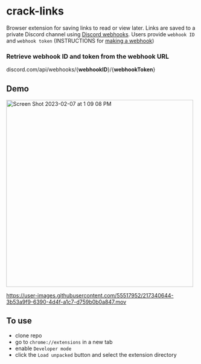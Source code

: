 # crack-links
Browser extension for saving links to read or view later. 
Links are saved to a private Discord channel using [Discord webhooks](https://discord.com/developers/docs/resources/webhook).
Users provide `webhook ID` and `webhook token` (INSTRUCTIONS for [making a webhook](https://support.discord.com/hc/en-us/articles/228383668-Intro-to-Webhooks))

### Retrieve webhook ID and token from the webhook URL
discord.com/api/webhooks/{**webhookID**}/{**webhookToken**}

## Demo
<img width="495" alt="Screen Shot 2023-02-07 at 1 09 08 PM" src="https://user-images.githubusercontent.com/55517952/217340252-eb0038d1-abe3-4b0c-9ada-eb2812f82f9c.png">



https://user-images.githubusercontent.com/55517952/217340644-3b53a9f9-6390-4d4f-a1c7-d759b0b0a847.mov


## To use
- clone repo
- go to `chrome://extensions` in a new tab
- enable `Developer mode`
- click the `Load unpacked` button and select the extension directory
